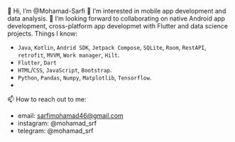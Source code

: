 👋 Hi, I’m @Mohamad-Sarfi
🌱 I’m interested in mobile app development and data analysis.
💞️ I’m looking forward to collaborating on native Android app development, cross-platform app developmet with Flutter and data science projects.
Things I know: 
-   `Java`, `Kotlin`, `Andrid SDK`, `Jetpack Compose`, `SQLite`, `Room`, `RestAPI`, `retrofit`, `MVVM`, `Work manager`, `Hilt`. 
-   `Flutter`, `Dart`
-   `HTML`/`CSS`, `JavaScript`, `Bootstrap`.
-   `Python`, `Pandas`, `Numpy`, `Matplotlib`, `Tensorflow`.
- 
📫 How to reach out to me: 
- email: sarfimohamad46@gmail.com
- instagram: @mohamad_srf
- telegram: @mohamad_srf
